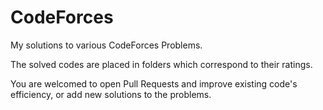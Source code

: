 # CodeForces
My solutions to various CodeForces Problems.

The solved codes are placed in folders which correspond to their ratings.

You are welcomed to open Pull Requests and improve existing code's efficiency, or add new solutions to the problems.
